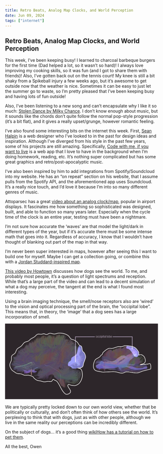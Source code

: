 ```yaml
---
title: Retro Beats, Analog Map Clocks, and World Perception
date: Jun 09, 2024
tags: ["internet"]
---
```


## Retro Beats, Analog Map Clocks, and World Perception

This week, I’ve been keeping busy! I learned to charcoal barbeque burgers for the first time (Dad helped a lot, so it wasn’t so hard)! I always love improving my cooking skills, so it was fun (and I got to share them with friends)! Also, I’ve gotten back out on the tennis court! My knee is still a bit shaky from a Spikeball injury a few weeks ago, but it’s awesome to get outside now that the weather is nice. Sometimes it can be easy to just let the summer go to waste, so I’m pretty pleased that I’ve been keeping busy and having lots of fun outside!

Also, I’ve been listening to a new song and can’t encapsulate why I like it so much: [Stolen Dance by Milky Chance](https://open.spotify.com/track/0ZfByLXCeKchuj7zi1CJ0S?si=fbbae0eda3574caa). I don’t know enough about music, but it sounds like the chords don’t quite follow the normal pop-style progression (it’s a bit flat), and it gives a really upset/grunge, however romantic feeling.

I’ve also found some interesting bits on the internet this week. First, [Sean Halpin](https://www.seanhalpin.xyz/) is a web designer who I’ve looked to in the past for design ideas and inspiration. Although I’ve diverged from his style in the past few years, some of his projects are still amazing. Specifically, [Code with me, if you want to live](https://www.codewithme.app/) is a web app that I love to have in the background when I’m doing homework, reading, etc. It’s nothing super complicated but has some great graphics and retro/post-apocalyptic music.

I’ve also been inspired by him to add integrations from Spotify/Soundcloud into my website. He has an “on repeat” section on his website, that I assume pulls from the Spotify API, and the aforementioned app uses Soundcloud. It’s a really nice touch, and I’d love it because I’m into so many different genres of music.

Attoparsec has a great [video about an analog clock/map](https://www.youtube.com/watch?v=z2EUPDSabY0&t=1s), popular in airport displays. It fascinates me how something so sophisticated was designed, built, and able to function so many years later. Especially when the cycle time of the clock is an entire year, testing must have been a nightmare.

I’m not sure how accurate the ‘waves’ are that model the light/dark in different types of the year, but if it’s accurate there must be some intense math that goes into it. Regardless of accuracy, I know that I wouldn’t have thought of blanking out part of the map in that way.

I’m never been super interested in maps, however after seeing this I want to build one for myself. Maybe I can get a collection going, or combine this with a [Jordan Studdard-inspired map](https://www.youtube.com/watch?v=cKEkBgPU-1M).

[This video by Howtown](https://www.youtube.com/watch?v=EJXG-5mZfJM&t=3s) discusses how dogs see the world. To me, and probably most people, it’s a question of light spectrums and reception. While that’s a large part of the video and can lead to a decent simulation of what a dog may perceive, the tangent at the end is what I found most interesting.

Using a brain imaging technique, the smell/nose receptors also are ‘wired’ to the vision and optical processing part of the brain, the “occipital lobe”. This means that, in theory, the ‘image’ that a dog sees has a large incorporation of smell.

![](../images/dog_smelling.png)

We are typically pretty locked down to our own world view, whether that be politically or culturally, and don’t often think of how others see the world. It’s perplexing to think that with dogs, just as with other people, although we live in the same reality our perceptions can be incredibly different.

On the subject of dogs… it’s a good thing [wikiHow has a tutorial on how to pet them](https://www.youtube.com/watch?v=PZ9rLkAiHi8).

All the best,
Owen

